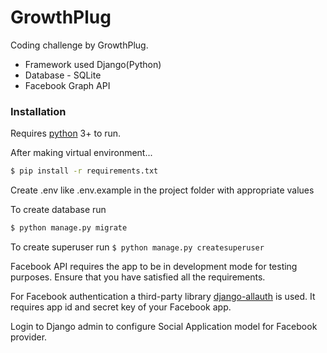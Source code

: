 
# GrowthPlug
Coding challenge by GrowthPlug.

  - Framework used Django(Python)
  - Database - SQLite
  - Facebook Graph API


### Installation

Requires [python](https://www.python.org/) 3+ to run.

After making virtual environment...

```sh
$ pip install -r requirements.txt
```

Create .env like .env.example in the project folder with appropriate values

To create database run
```sh
$ python manage.py migrate
```
To create superuser run
``
$ python manage.py createsuperuser
``

Facebook API requires the app to be in development mode for testing purposes. Ensure that you have satisfied all the requirements.

For Facebook authentication a third-party library [django-allauth](https://github.com/pennersr/django-allauth) is used. It requires app id and secret key of your Facebook app.

 Login to Django admin to configure Social Application model for Facebook provider.


